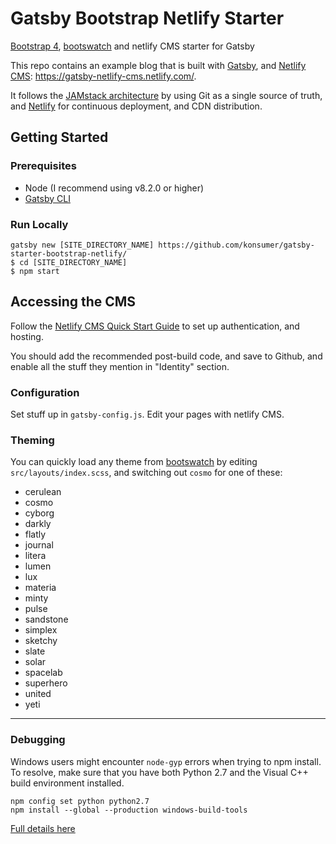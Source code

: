 # Gatsby Bootstrap Netlify Starter

[Bootstrap 4](http://getbootstrap.com/), [bootswatch](https://bootswatch.com/) and netlify CMS starter for Gatsby

This repo contains an example blog that is built with [Gatsby](https://www.gatsbyjs.org/), and [Netlify CMS](netlifycms.org): https://gatsby-netlify-cms.netlify.com/.

It follows the [JAMstack architecture](https://jamstack.org) by using Git as a single source of truth, and [Netlify](netlify.com) for continuous deployment, and CDN distribution.

## Getting Started

### Prerequisites

- Node (I recommend using v8.2.0 or higher)
- [Gatsby CLI](https://www.gatsbyjs.org/docs/)

### Run Locally
```
gatsby new [SITE_DIRECTORY_NAME] https://github.com/konsumer/gatsby-starter-bootstrap-netlify/
$ cd [SITE_DIRECTORY_NAME]
$ npm start
```

## Accessing the CMS
Follow the [Netlify CMS Quick Start Guide](https://www.netlifycms.org/docs/quick-start/#authentication) to set up authentication, and hosting.

You should add the recommended post-build code, and save to Github, and enable all the stuff they mention in "Identity" section.


### Configuration

Set stuff up in `gatsby-config.js`. Edit your pages with netlify CMS.


### Theming

You can quickly load any theme from [bootswatch](https://bootswatch.com/) by editing `src/layouts/index.scss`, and switching out `cosmo` for one of these:

* cerulean
* cosmo
* cyborg
* darkly
* flatly
* journal
* litera
* lumen
* lux
* materia
* minty
* pulse
* sandstone
* simplex
* sketchy
* slate
* solar
* spacelab
* superhero
* united
* yeti

- - -

### Debugging
Windows users might encounter ```node-gyp``` errors when trying to npm install.
To resolve, make sure that you have both Python 2.7 and the Visual C++ build environment installed.
```
npm config set python python2.7 
npm install --global --production windows-build-tools
```

[Full details here](https://www.npmjs.com/package/node-gyp 'NPM node-gyp page')
